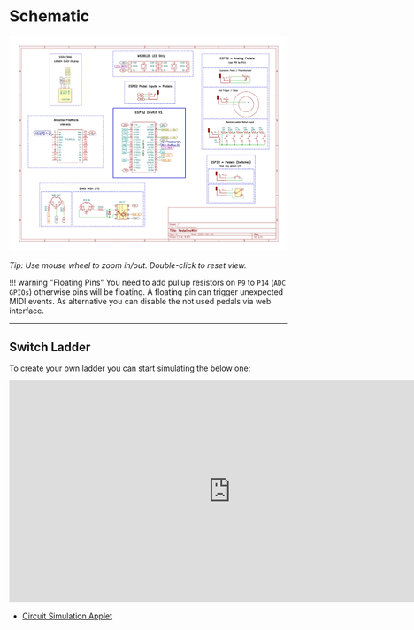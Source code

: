 # Schematic

<div id="myImageContainer">
    <img id="myImage" src="../../assets/Schematic_PedalinoMini.webp" alt="Schematic PedalinoMini">
</div>

<script>
// Function to initialize PanZoom
function initPanZoom() {
    const element = document.getElementById('myImage');
    const container = document.getElementById('myImageContainer');
    
    // Check if elements exist
    if (!element || !container) {
        console.error('Required elements not found');
        return;
    }
    
    // Check if Panzoom is available
    if (typeof Panzoom !== 'function') {
        console.error('PanZoom library not loaded');
        // Try to load it again or wait for it
        setTimeout(initPanZoom, 500); // Retry after 500ms
        return;
    }

    // Clear any existing event listeners to prevent duplicates
    container.removeEventListener('wheel', container._wheelHandler);
    container.removeEventListener('dblclick', container._dblclickHandler);
    
    // Initialize PanZoom
    const initializePanzoom = function() {
        // Calculate initial scale to fit the image's width to the container's width
        const initialScale = container.offsetWidth / element.offsetWidth;

        const panzoom = Panzoom(element, {
            maxScale: 10,
            minScale: initialScale,
            contain: null,  // Remove 'contain' to allow overflowing height
            startScale: initialScale
        });

        // Store handlers as properties to be able to remove them later
        container._wheelHandler = function(event) {
            if (event.target === container || event.target === element) {
                panzoom.zoomWithWheel(event);
            }
        };
        container._dblclickHandler = function() {
            panzoom.reset();
        };

        // Add event listeners
        container.addEventListener('wheel', container._wheelHandler);
        container.addEventListener('dblclick', container._dblclickHandler);
        
        console.log('PanZoom initialized successfully');
    };

    // Handle loading state
    if (element.complete) {
        initializePanzoom();
    } else {
        element.onload = initializePanzoom;
    }
}

// Initialize on page load
document.addEventListener('DOMContentLoaded', initPanZoom);

// For partial page refreshes/navigation
if (document.readyState === 'complete' || document.readyState === 'interactive') {
    // Document already loaded, initialize now
    setTimeout(initPanZoom, 100);
}

// For frameworks that might update the DOM after navigation
document.addEventListener('turbolinks:load', initPanZoom); // For Turbolinks
document.addEventListener('page:load', initPanZoom);       // For some other frameworks
window.addEventListener('popstate', function() {
    setTimeout(initPanZoom, 100);
});
</script>

<div class="panzoom-instructions">
    <p><em>Tip: Use mouse wheel to zoom in/out. Double-click to reset view.</em></p>
</div>

!!! warning "Floating Pins"
    You need to add pullup resistors on `P9` to `P14` (`ADC GPIOs`) otherwise pins will be floating. A floating pin can trigger unexpected MIDI events. As alternative you can disable the not used pedals via web interface.

---

## Switch Ladder 

To create your own ladder you can start simulating the below one:

<iframe src="https://www.falstad.com/circuit/circuitjs.html?ctz=CQAgjCAMB0l3BWKIBsAOESGUwUwLRhgBQATuAOwrgAsNIATAtWHcgw3GY87fQMwIGfZDQpdyg4a3p0MM5GHiRuckQjYKcHeNw30FKGji0gxugM6UWmqowrCTIAC6kArrmJWmN+j-uO4C7unlZSIuEMDorBHl5mNPJsalGBEK5xVvrqbKkxGaGoxiJG2tFOBdwAnL7WIia6APJ1efzCeRAqAO4t0f553TzUrUIBUMQ9kdEp5RMJGHnZA3NL0aVjKgDmdeFgdjRg1DgqAEogNSIXYAwYx2Y4-ND8yMfQCMQAHkFMSCgQTBg-PQTgBJAByAHFPqgzAxnlUqrDqECQABlAAyAFFMQA1THQwhIVjUCgQViIlEAFRBAAUADoWfg4-jcPbUXZ2AbgZTQsBoZ4MFDtMSMFBIAzUQAJhDAEDjAEmE0MFAr+IH4NCQgtk4ClMDFKHl0MECxVdG0RjM2pA0ugKD+Bq+CAQ-xQOBQ-GVzwlVpgbTA9rMGlFEAQ-GG5q91qEDH9BwMRDMdiIWoYBmgfJx0KdJnjCGiSYtKagNv10Jd8njKHE4FYBfoPpoGa+hyJ8bAVTjyYEjcYgmr-zQHdrjDe3f4bb7qrQZJrKLA0AHGaAA&editable=false&hideMenu=true&" width="800" height="400" frameborder="0"></iframe>

- [Circuit Simulation Applet](https://www.falstad.com/circuit/circuitjs.html?ctz=CQAgjCAMB0l3BWKIBsAOESGUwUwLRhgBQATuAJwBMIAzDVQOw33JVVxkhMsvp00cAFkadytfqyEohA5GHiQu02awQocrHO3hd1mminVzhozgGdKvK+A3yQAF1IBXXMUs85nsHZwQnru50knwYPjh+ji5ulipyceH2ATGYdmp2iZHJQUYocrm2EeBRgeRE1mDUJuC6API2iUJhGVDEAO4Ndt6+7dzMhcHNEb0SQyAJPR0TOPoDSh2ziQWZxADmNlRCflW0kLLDAErgYBUntsjCmtC0F1DQCMQAHuCM4EI3jK9g0uPcsgcASQAcgBxJ7cFhEY5IWjfX6bEAAZQAMgBRVEANVR4IgtFkaFetFesgRABUAQAFAA65loGNoXEqDC2nSKCl0z0qFHA2G4KBuYAQN1kPhAgATCGAIDGAJMJwUxud9uRIIIKaCK8hLoLkZeCiSKhNyhMZVb9RZqUCgwDrnuovk1UAaeRB1eKYPQrbLniI-I6EAgaCaXZr-VRreNdiBCOMqmq-uBoGA0Bjwf68lGEGgMLGETALcnnigEVH0Hls-trkJ8+A0BAo1QFNx4aoq1QELXcXBGySSfcq7RaEgo7QKK8y-G0JXiEA)
